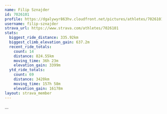 ```yaml
---
name: Filip Sznajder
id: 7026101
profile: https://dgalywyr863hv.cloudfront.net/pictures/athletes/7026101/2123836/17/large.jpg
username: filip-sznajder
strava_url: https://www.strava.com/athletes/7026101
stats:
  biggest_ride_distance: 335.92km
  biggest_climb_elevation_gain: 637.2m
  recent_ride_totals:
    count: 14
    distance: 824.55km
    moving_time: 36h 23m
    elevation_gain: 3399m
  ytd_ride_totals:
    count: 69
    distance: 3420km
    moving_time: 157h 58m
    elevation_gain: 16178m
layout: strava_member
--- 
```

...
